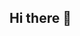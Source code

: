 ## Hi there 👋

<!--
**dong8282/dong8282** is a ✨ _special_ ✨ repository because its `README.md` (this file) appears on your GitHub profile.

Here are some ideas to get you started:

![js](https://img.shields.io/badge/JavaScript-F7DF1E?style=for-the-badge&logo=JavaScript&logoColor=white)

- 🔭 I’m currently working on ...
- 🌱 I’m currently learning ...
- 👯 I’m looking to collaborate on ...
- 🤔 I’m looking for help with ...
- 💬 Ask me about ...
- 📫 How to reach me: ...
- 😄 Pronouns: ...
- ⚡ Fun fact: ...
-->
